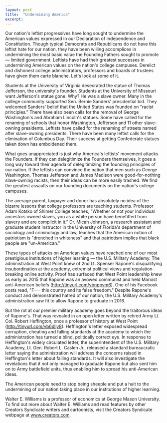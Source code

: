 ```yaml
---
layout: post
title:  "Undermining America"
excerpt:
---
```




Our nation's leftist progressives have long sought to undermine the American values expressed in our Declaration of Independence and Constitution. Though typical Democrats and Republicans do not have this leftist hate for our nation, they have been willing accomplices in undermining the most basic value the Founding Fathers sought to promote — limited government. Leftists have had their greatest successes in undermining American values on the nation's college campuses. Derelict and dishonest college administrators, professors and boards of trustees have given them carte blanche. Let's look at some of it.

Students at the University of Virginia desecrated the statue of Thomas Jefferson, the university's founder. Students at the University of Missouri want Jefferson's statue gone. Why? He was a slave owner. Many in the college community supported Sen. Bernie Sanders' presidential bid. They welcomed Sanders' belief that the United States was founded on "racist principles." There have also been calls for the removal of George Washington's and Abraham Lincoln's statues. Some have called for the renaming of schools that honor Washington, Jefferson and 11 other slave-owning presidents. Leftists have called for the renaming of streets named after slave-owning presidents. There have been many leftist calls for the elimination of Columbus Day. Their success at getting Confederate statues taken down has emboldened them.

What goes unappreciated is just why America's leftists' movement attacks the Founders. If they can delegitimize the Founders themselves, it goes a long way toward their agenda of delegitimizing the founding principles of our nation. If the leftists can convince the nation that men such as George Washington, Thomas Jefferson and James Madison were good-for-nothing slave-owning racists, then their ideas can be more easily trashed. We find the greatest assaults on our founding documents on the nation's college campuses.

The average parent, taxpayer and donor has absolutely no idea of the bizarre lessons that college professors are teaching students. Professor Adam Kotsko of Shimer College teaches, "Whether or not your individual ancestors owned slaves, you as a white person have benefitted from slavery and are complicit in it." Dr. Micah Johnson, a research assistant and graduate student instructor in the University of Florida's department of sociology and criminology and law, teaches that the American notion of patriotism is "drenched in whiteness" and that patriotism implies that black people are "un-American."

These types of attacks on American values have reached one of our most prestigious institutions of higher learning — the U.S. Military Academy. The administration at West Point knew of 2nd Lt. Spenser Rapone's disqualifying insubordination at the academy, extremist political views and regulation-breaking online activity. Proof has surfaced that West Point leadership knew as early as 2015 that Rapone was an avowed communist and held Marxist anti-American beliefs (http://tinyurl.com/ybnppvm6). One of his Facebook posts read, "F—- this country and its false freedom." Despite Rapone's conduct and demonstrated hatred of our nation, the U.S. Military Academy's administration saw fit to allow Rapone to graduate in 2016.



But the rot at our premier military academy goes beyond the traitorous ideas of Rapone's. That was revealed in an open letter written by retired Army Lt. Col. Robert Heffington, once a professor of history at West Point (http://tinyurl.com/yb6dljy8). Heffington's letter exposed widespread corruption, cheating and falling standards at the academy to which the administration has turned a blind, politically correct eye. In response to Heffington's widely circulated letter, the superintendent of the U.S. Military Academy, Lt. Gen. Robert L. Caslen Jr., released a standard bureaucratic letter saying the administration will address the concerns raised in Heffington's letter about falling standards. It will also investigate the revelations that it not only managed to graduate Rapone but also sent him on to Army battlefield units, thus enabling him to spread his anti-American ideas.

The American people need to stop being sheeple and put a halt to the undermining of our nation taking place in our institutions of higher learning.

Walter E. Williams is a professor of economics at George Mason University. To find out more about Walter E. Williams and read features by other Creators Syndicate writers and cartoonists, visit the Creators Syndicate webpage at www.creators.com.
